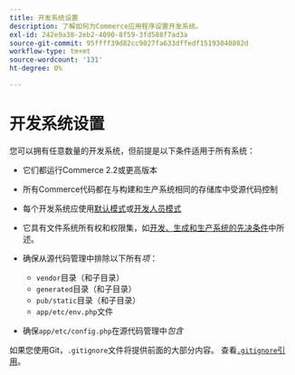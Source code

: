 ```yaml
---
title: 开发系统设置
description: 了解如何为Commerce应用程序设置开发系统。
exl-id: 242e9a38-2eb2-4090-8f59-3fd588f7ad3a
source-git-commit: 95ffff39d82cc9027fa633dffedf15193040802d
workflow-type: tm+mt
source-wordcount: '131'
ht-degree: 0%

---
```


# 开发系统设置

您可以拥有任意数量的开发系统，但前提是以下条件适用于所有系统：

- 它们都运行Commerce 2.2或更高版本
- 所有Commerce代码都在与构建和生产系统相同的存储库中受源代码控制
- 每个开发系统应使用[默认模式](../bootstrap/application-modes.md#default-mode)或[开发人员模式](../bootstrap/application-modes.md#developer-mode)
- 它具有文件系统所有权和权限集，如[开发、生成和生产系统的先决条件](../deployment/technical-details.md)中所述。
- 确保从源代码管理中排除以下所有&#x200B;_项_：

   - `vendor`目录（和子目录）
   - `generated`目录（和子目录）
   - `pub/static`目录（和子目录）
   - `app/etc/env.php`文件

- 确保`app/etc/config.php`在源代码管理中&#x200B;_包含_

如果您使用Git，`.gitignore`文件将提供前面的大部分内容。 查看[`.gitignore`引用](../reference/config-reference-gitignore.md)。
